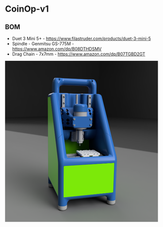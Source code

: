 # CoinOp-v1

## BOM
- Duet 3 Mini 5+ - https://www.filastruder.com/products/duet-3-mini-5
- Spindle - Genmitsu GS-775M - https://www.amazon.com/dp/B08DTHDSMV
- Drag Chain - 7x7mm - https://www.amazon.com/dp/B07TGBD2GT

![](CoinOp-render-v1.png)
